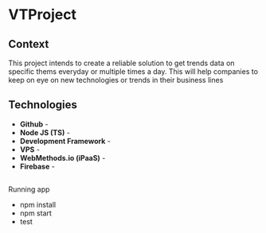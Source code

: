 # VTProject

## Context

This project intends to create a reliable solution to get trends data on specific thems everyday or multiple times a day. This will help companies to keep on eye on new technologies or trends in their business lines

## Technologies

- **Github** - 
- **Node JS (TS)** -
- **Development Framework** -
- **VPS** -
- **WebMethods.io (iPaaS)** -
- **Firebase** -


## 

Running app 

- npm install 
- npm start
- test

